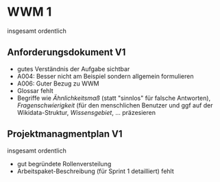 
# WWM 1

insgesamt ordentlich 

## Anforderungsdokument V1
* gutes Verständnis der Aufgabe sichtbar
* A004: Besser nicht am Beispiel sondern allgemein formulieren
* A006: Guter Bezug zu WWM 
* Glossar fehlt
* Begriffe wie *Ähnlichkeitsmaß* (statt "sinnlos" für falsche Antworten), *Fragenschwierigkeit* (für den menschlichen Benutzer und ggf auf der Wikidata-Struktur, *Wissensgebiet*, ... präzesieren

## Projektmanagmentplan V1
insgesamt ordentlich 
* gut begründete Rollenversteilung
* Arbeitspaket-Beschreibung (für Sprint 1 detailliert)  fehlt
